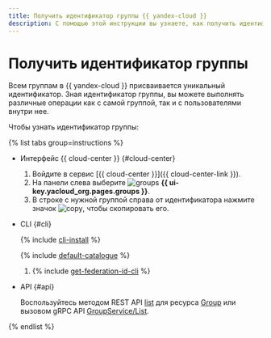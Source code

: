 ```yaml
---
title: Получить идентификатор группы {{ yandex-cloud }}
description: С помощью этой инструкции вы узнаете, как получить идентификатор группы {{ yandex-cloud }}.
---
```


# Получить идентификатор группы

Всем группам в {{ yandex-cloud }} присваивается уникальный идентификатор. Зная идентификатор группы, вы можете выполнять различные операции как с самой группой, так и с пользователями внутри нее.

Чтобы узнать идентификатор группы:

{% list tabs group=instructions %}

- Интерфейс {{ cloud-center }} {#cloud-center}

  1. Войдите в сервис [{{ cloud-center }}]({{ cloud-center-link }}).
  1. На панели слева выберите ![groups](../../_assets/console-icons/persons.svg) **{{ ui-key.yacloud_org.pages.groups }}**.
  1. В строке с нужной группой справа от идентификатора нажмите значок ![copy](../../_assets/console-icons/copy.svg), чтобы скопировать его.

- CLI {#cli}

  {% include [cli-install](../../_includes/cli-install.md) %}

  {% include [default-catalogue](../../_includes/default-catalogue.md) %}

  1. {% include [get-federation-id-cli](../../_includes/organization/get-group-id-cli.md) %}

- API {#api}

  Воспользуйтесь методом REST API [list](../../organization/api-ref/Group/list.md) для ресурса [Group](../../organization/api-ref/Group/index.md) или вызовом gRPC API [GroupService/List](../../organization/api-ref/grpc/Group/list.md).

{% endlist %}